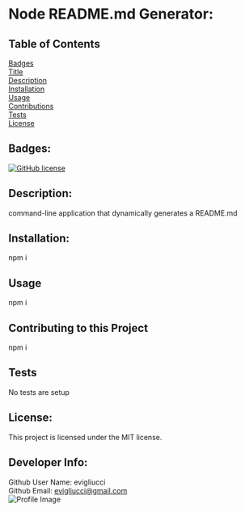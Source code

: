 
# Node README.md Generator:  

## Table of Contents
[Badges](#Badges)  
[Title](#Project-Title)  
[Description](#Description)  
[Installation](#Installation)  
[Usage](#Usage)  
[Contributions](#Contributions)  
[Tests](#Tests)  
[License](#License)  

## Badges:
[![GitHub license](https://img.shields.io/badge/license-MIT-blue.svg)](https://github.com/evigliucci/node-readme.md-generator)

## Description:
command-line application that dynamically generates a README.md   

## Installation:
npm i  

## Usage
npm i  

## Contributing to this Project
npm i  

## Tests
No tests are setup  

## License:
This project is licensed under the MIT license.  

## Developer Info:
Github User Name: evigliucci  
Github Email: evigliucci@gmail.com  
![Profile Image](https://avatars2.githubusercontent.com/u/16843294?v=4)

